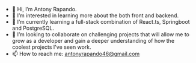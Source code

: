 - 👋 Hi, I’m Antony Rapando.
- 👀 I’m interested in learning more about the both front and backend.
- 🌱 I’m currently learning a full-stack combination of React.ts, Springboot and PostgreSQL.
- 💞️ I’m looking to collaborate on challenging projects that will allow me to grow as a developer and gain a deeper understanding
      of how the coolest projects I've seen work.
- 📫 How to reach me: antonyrapando46@gmail.com

<!---
Ace1012/Ace1012 is a ✨ special ✨ repository because its `README.md` (this file) appears on your GitHub profile.
You can click the Preview link to take a look at your changes.
--->
